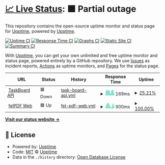 # [📈 Live Status](https://upptime.github.io/upptime): <!--live status--> **🟧 Partial outage**

This repository contains the open-source uptime monitor and status page for [Upptime](https://upptime.js.org), powered by [Upptime](https://github.com/upptime/upptime).

[![Uptime CI](https://github.com/upptime/upptime/workflows/Uptime%20CI/badge.svg)](https://github.com/upptime/upptime/actions?query=workflow%3A%22Uptime+CI%22)
[![Response Time CI](https://github.com/upptime/upptime/workflows/Response%20Time%20CI/badge.svg)](https://github.com/upptime/upptime/actions?query=workflow%3A%22Response+Time+CI%22)
[![Graphs CI](https://github.com/upptime/upptime/workflows/Graphs%20CI/badge.svg)](https://github.com/upptime/upptime/actions?query=workflow%3A%22Graphs+CI%22)
[![Static Site CI](https://github.com/upptime/upptime/workflows/Static%20Site%20CI/badge.svg)](https://github.com/upptime/upptime/actions?query=workflow%3A%22Static+Site+CI%22)
[![Summary CI](https://github.com/upptime/upptime/workflows/Summary%20CI/badge.svg)](https://github.com/upptime/upptime/actions?query=workflow%3A%22Summary+CI%22)

With [Upptime](https://upptime.js.org), you can get your own unlimited and free uptime monitor and status page, powered entirely by a GitHub repository. We use [Issues](https://github.com/upptime/upptime/issues) as incident reports, [Actions](https://github.com/upptime/upptime/actions) as uptime monitors, and [Pages](https://upptime.github.io/upptime) for the status page.

<!--start: status pages-->
<!-- This summary is generated by Upptime (https://github.com/upptime/upptime) -->
<!-- Do not edit this manually, your changes will be overwritten -->
<!-- prettier-ignore -->
| URL | Status | History | Response Time | Uptime |
| --- | ------ | ------- | ------------- | ------ |
| <img alt="" src="https://favicons.githubusercontent.com/taskboard-api.vercel.app" height="13"> [TaskBoard API](https://taskboard-api.vercel.app/) | 🟥 Down | [task-board-api.yml](https://github.com/wchanchavac/apss-status/commits/HEAD/history/task-board-api.yml) | <details><summary><img alt="Response time graph" src="./graphs/task-board-api/response-time-week.png" height="20"> 169ms</summary><br><a href="https://upptime.github.io/upptime/history/task-board-api"><img alt="Response time 169" src="https://img.shields.io/endpoint?url=https%3A%2F%2Fraw.githubusercontent.com%2Fwchanchavac%2Fapss-status%2FHEAD%2Fapi%2Ftask-board-api%2Fresponse-time.json"></a><br><a href="https://upptime.github.io/upptime/history/task-board-api"><img alt="24-hour response time 169" src="https://img.shields.io/endpoint?url=https%3A%2F%2Fraw.githubusercontent.com%2Fwchanchavac%2Fapss-status%2FHEAD%2Fapi%2Ftask-board-api%2Fresponse-time-day.json"></a><br><a href="https://upptime.github.io/upptime/history/task-board-api"><img alt="7-day response time 169" src="https://img.shields.io/endpoint?url=https%3A%2F%2Fraw.githubusercontent.com%2Fwchanchavac%2Fapss-status%2FHEAD%2Fapi%2Ftask-board-api%2Fresponse-time-week.json"></a><br><a href="https://upptime.github.io/upptime/history/task-board-api"><img alt="30-day response time 169" src="https://img.shields.io/endpoint?url=https%3A%2F%2Fraw.githubusercontent.com%2Fwchanchavac%2Fapss-status%2FHEAD%2Fapi%2Ftask-board-api%2Fresponse-time-month.json"></a><br><a href="https://upptime.github.io/upptime/history/task-board-api"><img alt="1-year response time 169" src="https://img.shields.io/endpoint?url=https%3A%2F%2Fraw.githubusercontent.com%2Fwchanchavac%2Fapss-status%2FHEAD%2Fapi%2Ftask-board-api%2Fresponse-time-year.json"></a></details> | <details><summary><a href="https://upptime.github.io/upptime/history/task-board-api">25.21%</a></summary><a href="https://upptime.github.io/upptime/history/task-board-api"><img alt="All-time uptime 25.21%" src="https://img.shields.io/endpoint?url=https%3A%2F%2Fraw.githubusercontent.com%2Fwchanchavac%2Fapss-status%2FHEAD%2Fapi%2Ftask-board-api%2Fuptime.json"></a><br><a href="https://upptime.github.io/upptime/history/task-board-api"><img alt="24-hour uptime 25.21%" src="https://img.shields.io/endpoint?url=https%3A%2F%2Fraw.githubusercontent.com%2Fwchanchavac%2Fapss-status%2FHEAD%2Fapi%2Ftask-board-api%2Fuptime-day.json"></a><br><a href="https://upptime.github.io/upptime/history/task-board-api"><img alt="7-day uptime 25.21%" src="https://img.shields.io/endpoint?url=https%3A%2F%2Fraw.githubusercontent.com%2Fwchanchavac%2Fapss-status%2FHEAD%2Fapi%2Ftask-board-api%2Fuptime-week.json"></a><br><a href="https://upptime.github.io/upptime/history/task-board-api"><img alt="30-day uptime 25.21%" src="https://img.shields.io/endpoint?url=https%3A%2F%2Fraw.githubusercontent.com%2Fwchanchavac%2Fapss-status%2FHEAD%2Fapi%2Ftask-board-api%2Fuptime-month.json"></a><br><a href="https://upptime.github.io/upptime/history/task-board-api"><img alt="1-year uptime 25.21%" src="https://img.shields.io/endpoint?url=https%3A%2F%2Fraw.githubusercontent.com%2Fwchanchavac%2Fapss-status%2FHEAD%2Fapi%2Ftask-board-api%2Fuptime-year.json"></a></details>
| <img alt="" src="https://favicons.githubusercontent.com/felpdf.vercel.app" height="13"> [felPDF Web](https://felpdf.vercel.app/) | 🟩 Up | [fel-pdf-web.yml](https://github.com/wchanchavac/apss-status/commits/HEAD/history/fel-pdf-web.yml) | <details><summary><img alt="Response time graph" src="./graphs/fel-pdf-web/response-time-week.png" height="20"> 900ms</summary><br><a href="https://upptime.github.io/upptime/history/fel-pdf-web"><img alt="Response time 900" src="https://img.shields.io/endpoint?url=https%3A%2F%2Fraw.githubusercontent.com%2Fwchanchavac%2Fapss-status%2FHEAD%2Fapi%2Ffel-pdf-web%2Fresponse-time.json"></a><br><a href="https://upptime.github.io/upptime/history/fel-pdf-web"><img alt="24-hour response time 900" src="https://img.shields.io/endpoint?url=https%3A%2F%2Fraw.githubusercontent.com%2Fwchanchavac%2Fapss-status%2FHEAD%2Fapi%2Ffel-pdf-web%2Fresponse-time-day.json"></a><br><a href="https://upptime.github.io/upptime/history/fel-pdf-web"><img alt="7-day response time 900" src="https://img.shields.io/endpoint?url=https%3A%2F%2Fraw.githubusercontent.com%2Fwchanchavac%2Fapss-status%2FHEAD%2Fapi%2Ffel-pdf-web%2Fresponse-time-week.json"></a><br><a href="https://upptime.github.io/upptime/history/fel-pdf-web"><img alt="30-day response time 900" src="https://img.shields.io/endpoint?url=https%3A%2F%2Fraw.githubusercontent.com%2Fwchanchavac%2Fapss-status%2FHEAD%2Fapi%2Ffel-pdf-web%2Fresponse-time-month.json"></a><br><a href="https://upptime.github.io/upptime/history/fel-pdf-web"><img alt="1-year response time 900" src="https://img.shields.io/endpoint?url=https%3A%2F%2Fraw.githubusercontent.com%2Fwchanchavac%2Fapss-status%2FHEAD%2Fapi%2Ffel-pdf-web%2Fresponse-time-year.json"></a></details> | <details><summary><a href="https://upptime.github.io/upptime/history/fel-pdf-web">100.00%</a></summary><a href="https://upptime.github.io/upptime/history/fel-pdf-web"><img alt="All-time uptime 100.00%" src="https://img.shields.io/endpoint?url=https%3A%2F%2Fraw.githubusercontent.com%2Fwchanchavac%2Fapss-status%2FHEAD%2Fapi%2Ffel-pdf-web%2Fuptime.json"></a><br><a href="https://upptime.github.io/upptime/history/fel-pdf-web"><img alt="24-hour uptime 100.00%" src="https://img.shields.io/endpoint?url=https%3A%2F%2Fraw.githubusercontent.com%2Fwchanchavac%2Fapss-status%2FHEAD%2Fapi%2Ffel-pdf-web%2Fuptime-day.json"></a><br><a href="https://upptime.github.io/upptime/history/fel-pdf-web"><img alt="7-day uptime 100.00%" src="https://img.shields.io/endpoint?url=https%3A%2F%2Fraw.githubusercontent.com%2Fwchanchavac%2Fapss-status%2FHEAD%2Fapi%2Ffel-pdf-web%2Fuptime-week.json"></a><br><a href="https://upptime.github.io/upptime/history/fel-pdf-web"><img alt="30-day uptime 100.00%" src="https://img.shields.io/endpoint?url=https%3A%2F%2Fraw.githubusercontent.com%2Fwchanchavac%2Fapss-status%2FHEAD%2Fapi%2Ffel-pdf-web%2Fuptime-month.json"></a><br><a href="https://upptime.github.io/upptime/history/fel-pdf-web"><img alt="1-year uptime 100.00%" src="https://img.shields.io/endpoint?url=https%3A%2F%2Fraw.githubusercontent.com%2Fwchanchavac%2Fapss-status%2FHEAD%2Fapi%2Ffel-pdf-web%2Fuptime-year.json"></a></details>

<!--end: status pages-->

[**Visit our status website →**](https://upptime.github.io/upptime)

## 📄 License

- Powered by: [Upptime](https://github.com/upptime/upptime)
- Code: [MIT](./LICENSE) © [Upptime](https://upptime.js.org)
- Data in the `./history` directory: [Open Database License](https://opendatacommons.org/licenses/odbl/1-0/)
